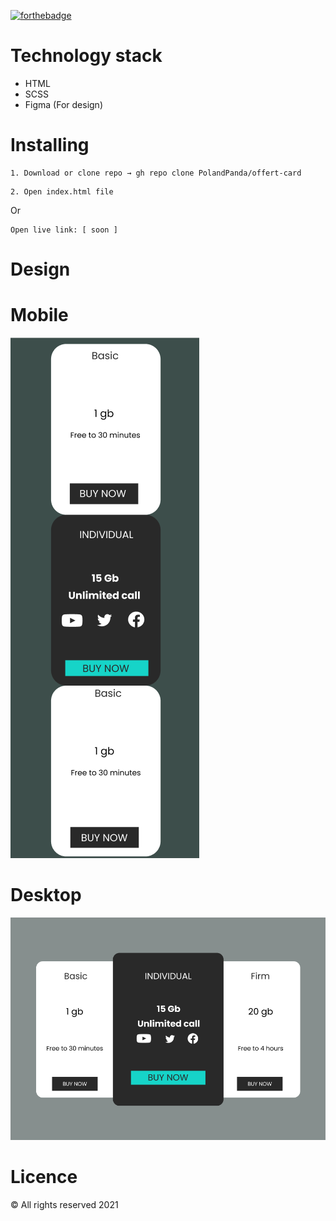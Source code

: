 [![forthebadge](https://forthebadge.com/images/badges/built-with-love.svg)](https://forthebadge.com)


Technology stack
======
* HTML
* SCSS
* Figma (For design)


Installing
======

```
1. Download or clone repo → gh repo clone PolandPanda/offert-card
```

```
2. Open index.html file
```

Or
```
Open live link: [ soon ]
```

Design
======

Mobile
======
![Design](https://github.com/PolandPanda/offert-card/blob/master/assets/images/mobile.png)

Desktop
======
![Design](https://github.com/PolandPanda/offert-card/blob/master/assets/images/desktop.png)

Licence
======

&copy; All rights reserved 2021


